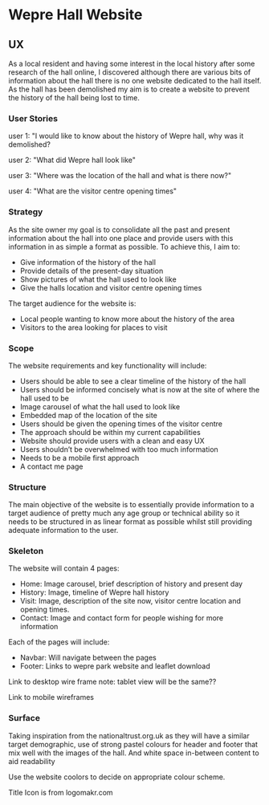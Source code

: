 # Wepre Hall Website

## UX

As a local resident and having some interest in the local history after some research of the hall online, I discovered although there are various bits of information about the hall there is no one website dedicated to the hall itself. As the hall has been demolished my aim is to create a website to prevent the history of the hall being lost to time.

### User Stories

user 1: "I would like to know about the history of Wepre hall, why was it demolished?

user 2: "What did Wepre hall look like"

user 3: "Where was the location of the hall and what is there now?"

user 4: "What are the visitor centre opening times"  

### Strategy

As the site owner my goal is to consolidate all the past and present information about the hall into one place and provide users with this information in as simple a format as possible.  To achieve this, I aim to:
-	Give information of the history of the hall
-	Provide details of the present-day situation
-	Show pictures of what the hall used to look like
-	Give the halls location and visitor centre opening times

The target audience for the website is:
-	Local people wanting to know more about the history of the area
-	Visitors to the area looking for places to visit

### Scope

The website requirements and key functionality will include:

-	Users should be able to see a clear timeline of the history of the hall 
-	Users should be informed concisely what is now at the site of where the hall used to be
-	Image carousel of what the hall used to look like
-	Embedded map of the location of the site
-	Users should be given the opening times of the visitor centre
-	The approach should be within my current capabilities
-	Website should provide users with a clean and easy UX
-	Users shouldn’t be overwhelmed with too much information 
-	Needs to be a mobile first approach
-	A contact me page

### Structure

The main objective of the website is to essentially provide information to a target audience of pretty much any age group or technical ability so it needs to be structured in as linear format as possible whilst still providing adequate information to the user.

### Skeleton

The website will contain 4 pages:
-	Home:  Image carousel, brief description of history and present day
-	History: Image, timeline of Wepre hall history
-	Visit: Image, description of the site now, visitor centre location and opening times. 
-	Contact: Image and contact form for people wishing for more information

Each of the pages will include:
-	Navbar: Will navigate between the pages
-	Footer: Links to wepre park website and leaflet download

Link to desktop wire frame note: tablet view will be the same??

Link to mobile wireframes

### Surface

Taking inspiration from the nationaltrust.org.uk as they will have a similar target demographic, use of strong pastel colours for header and footer that mix well with the images of the hall. And white space in-between content to aid readability 

Use the website coolors to decide on appropriate colour scheme.

Title Icon is from logomakr.com


